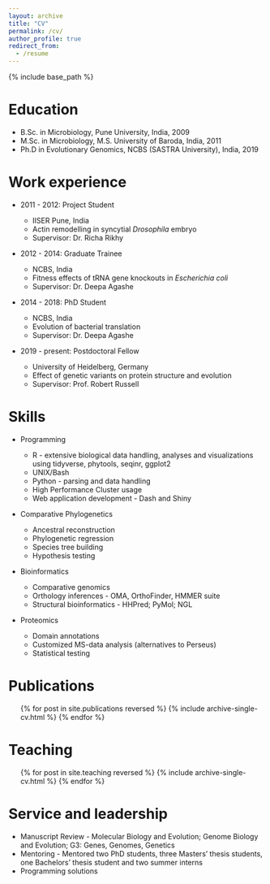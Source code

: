 ```yaml
---
layout: archive
title: "CV"
permalink: /cv/
author_profile: true
redirect_from:
  - /resume
---
```


{% include base_path %}

Education
======
* B.Sc. in Microbiology, Pune University, India, 2009
* M.Sc. in Microbiology, M.S. University of Baroda, India, 2011
* Ph.D in Evolutionary Genomics, NCBS (SASTRA University), India, 2019

Work experience
======
* 2011 - 2012: Project Student
  * IISER Pune, India
  * Actin remodelling in syncytial <i>Drosophila</i> embryo
  * Supervisor: Dr. Richa Rikhy

* 2012 - 2014: Graduate Trainee
  * NCBS, India
  * Fitness effects of tRNA gene knockouts in <i>Escherichia coli</i>
  * Supervisor: Dr. Deepa Agashe

* 2014 - 2018: PhD Student
  * NCBS, India
  * Evolution of bacterial translation
  * Supervisor: Dr. Deepa Agashe

* 2019 - present: Postdoctoral Fellow
  * University of Heidelberg, Germany
  * Effect of genetic variants on protein structure and evolution
  * Supervisor: Prof. Robert Russell
  
Skills
======
* Programming 
  * R - extensive biological data handling, analyses and visualizations using tidyverse, phytools, seqinr, ggplot2
  * UNIX/Bash
  * Python - parsing and data handling
  * High Performance Cluster usage
  * Web application development - Dash and Shiny

* Comparative Phylogenetics 
  * Ancestral reconstruction
  * Phylogenetic regression
  * Species tree building 
  * Hypothesis testing

* Bioinformatics
  * Comparative genomics
  * Orthology inferences - OMA, OrthoFinder, HMMER suite 
  * Structural bioinformatics - HHPred; PyMol; NGL

* Proteomics
  * Domain annotations 
  * Customized MS-data analysis (alternatives to Perseus)
  * Statistical testing

Publications
======
  <ul>{% for post in site.publications reversed %}
    {% include archive-single-cv.html %}
  {% endfor %}</ul>

<!---
Talks
======
  <ul>{% for post in site.talks %}
    {% include archive-single-talk-cv.html %}
  {% endfor %}</ul>
--->
  
Teaching
======
  <ul>{% for post in site.teaching reversed %}
    {% include archive-single-cv.html %}
  {% endfor %}</ul>
  
Service and leadership
======
* Manuscript Review - Molecular Biology and Evolution; Genome Biology and Evolution; G3: Genes, Genomes, Genetics
* Mentoring - Mentored two PhD students, three Masters’ thesis students, one Bachelors’ thesis student and two summer interns
* Programming solutions


